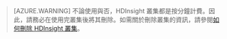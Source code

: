

> [AZURE.WARNING] 不論使用與否，HDInsight 叢集都是按分鐘計費。因此，請務必在使用完叢集後將其刪除。如需關於刪除叢集的資訊，請參閱[如何刪除 HDInsight 叢集](../articles/hdinsight/hdinsight-delete-cluster.md)。

